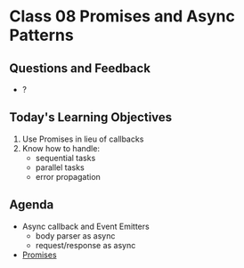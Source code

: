 # Class 08 Promises and Async Patterns

## Questions and Feedback
* ?

## Today's Learning Objectives

1. Use Promises in lieu of callbacks
1. Know how to handle:
	* sequential tasks
	* parallel tasks
	* error propagation

## Agenda

* Async callback and Event Emitters
	* body parser as async
	* request/response as async
* [Promises](https://github.com/martypdx/workshop-promises-fat-arrows)